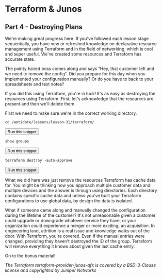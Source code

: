 # Terraform & Junos
## Part 4 - Destroying Plans

We're making great progress here. If you've followed each lesson stage sequentially, you have new or refreshed knowledge on declarative resource management using Terraform and in the field of networking, which is cool and super useful. We've created some resources and Terraform has accurate state. 

The pointy haired boss comes along and says "Hey, that customer left and we need to remove the config". Did you prepare for this day when you implemented your configuration manually? Or do you have to back to your spreadsheets and text notes?

If you did this using Terraform, you're in luck! It's as easy as destroying the resources using Terraform. First, let's acknowledge that the resources are present and then we'll delete them.

First we need to make sure we're in the correct working directory.

```
cd /antidote/lessons/lesson-31/terraform/
```
<button type="button" class="btn btn-primary btn-sm" onclick="runSnippetInTab('terraform1', 0)">Run this snippet</button>

```
show groups
```
<button type="button" class="btn btn-primary btn-sm" onclick="runSnippetInTab('vqfx1', 1)">Run this snippet</button>

```
terraform destroy -auto-approve
```
<button type="button" class="btn btn-primary btn-sm" onclick="runSnippetInTab('terraform1', 2)">Run this snippet</button>

What we did here was just remove the resources Terraform has cache data for. You might be thinking how you approach multiple customer data and multiple devices and the answer is through using directories. Each directory contains specific cache data and unless you've built your Terraform configurations to use global data, by design the data is isolated.

What if someone came along and manually changed the configuration during the lifetime of the customer? It's not unreasonable given a customer could upgrade or downgrade whatever service they have, or your organization could experience a merger or more exciting, an acquisition. In engineering land, attrition is a real issue and knowledge walks out of the door. With Terraform, you're covered. Even if the manual entries were changed, providing they haven't destroyed the ID of the group, Terraform will remove everything it knows about given the last cache entry.

On to the bonus material!

*The Terraform terraform-provider-junos-qfx is covered by a BSD-3-Clause license and copyrighted by Juniper Networks*
